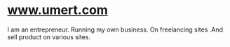 # www.umert.com
I am an entrepreneur. Running my own business. On freelancing sites .And sell product on various sites.
